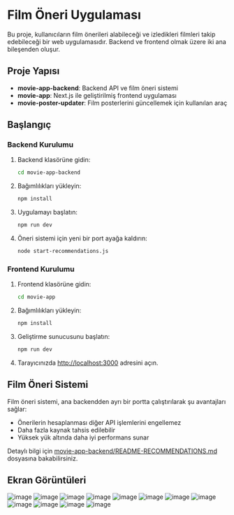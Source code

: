 # Film Öneri Uygulaması

Bu proje, kullanıcıların film önerileri alabileceği ve izledikleri filmleri takip edebileceği bir web uygulamasıdır. Backend ve frontend olmak üzere iki ana bileşenden oluşur.

## Proje Yapısı

- **movie-app-backend**: Backend API ve film öneri sistemi
- **movie-app**: Next.js ile geliştirilmiş frontend uygulaması
- **movie-poster-updater**: Film posterlerini güncellemek için kullanılan araç

## Başlangıç

### Backend Kurulumu

1. Backend klasörüne gidin:
   ```bash
   cd movie-app-backend
   ```

2. Bağımlılıkları yükleyin:
   ```bash
   npm install
   ```

3. Uygulamayı başlatın:
   ```bash
   npm run dev
   ```
4. Öneri sistemi için yeni bir port ayağa kaldırın:
   ```bash
   node start-recommendations.js
   ```

### Frontend Kurulumu

1. Frontend klasörüne gidin:
   ```bash
   cd movie-app
   ```

2. Bağımlılıkları yükleyin:
   ```bash
   npm install
   ```

3. Geliştirme sunucusunu başlatın:
   ```bash
   npm run dev
   ```

4. Tarayıcınızda [http://localhost:3000](http://localhost:3000) adresini açın.

## Film Öneri Sistemi

Film öneri sistemi, ana backendden ayrı bir portta çalıştırılarak şu avantajları sağlar:

- Önerilerin hesaplanması diğer API işlemlerini engellemez
- Daha fazla kaynak tahsis edilebilir
- Yüksek yük altında daha iyi performans sunar

Detaylı bilgi için [movie-app-backend/README-RECOMMENDATIONS.md](movie-app-backend/README-RECOMMENDATIONS.md) dosyasına bakabilirsiniz.

## Ekran Görüntüleri
![image](https://github.com/user-attachments/assets/ba58f637-d579-46e4-be39-d6c6266adbc9)
![image](https://github.com/user-attachments/assets/a1bab2ef-9814-4cab-a744-815d9d470f37)
![image](https://github.com/user-attachments/assets/734e6398-efd5-47b8-87e6-7cbab3c358c0)
![image](https://github.com/user-attachments/assets/55954687-2654-4afb-b30a-63cb8fa320f2)
![image](https://github.com/user-attachments/assets/565ef520-cbad-45aa-aba6-2355ad53d7bf)
![image](https://github.com/user-attachments/assets/7ace6510-8823-4988-88cf-692994bba605)
![image](https://github.com/user-attachments/assets/52783862-3c52-40b2-9297-8fdceb81568e)
![image](https://github.com/user-attachments/assets/7ec58c5b-cc74-4ba1-9bcc-d33d11800d5b)
![image](https://github.com/user-attachments/assets/fb1305db-4cbd-4ace-b026-545665e627c3)
![image](https://github.com/user-attachments/assets/3606b1b2-bcaf-49b8-ac64-9bff545971fc)
![image](https://github.com/user-attachments/assets/f127403c-d95e-4e99-8bd9-1ec59dbc7afa)
![image](https://github.com/user-attachments/assets/13f638e4-c049-493a-afdd-43f6068b8a38)












<!-- Buraya ekran görüntüleri eklenecek -->
